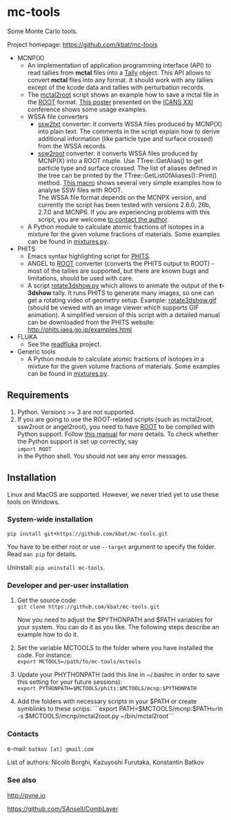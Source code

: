 # mc-tools
Some Monte Carlo tools.

Project homepage: https://github.com/kbat/mc-tools

* MСNР(Х)
  * An implementation of application programming interface (API) to
    read tallies from **mctal** files into a
    [Tally](https://github.com/kbat/mc-tools/blob/master/mcnp/mctal.py)
    object. This API allows to convert **mctal** files into any
    format.  It should work with any tallies except of the kcode data
    and tallies with perturbation records. 
  * The [mctal2root](https://github.com/kbat/mc-tools/blob/master/mcnp/mctal2root.py)
    script shows an example how to save a mctal file in the
    [ROOT](http://root.cern.ch)  format.
    [This poster](https://drive.google.com/file/d/0B35Xg1IpFgVycXRiWWh0VTJnczQ/edit?usp=sharing)
    presented on the
    [ICANS XXI](http://j-parc.jp/researcher/MatLife/en/meetings/ICANS_XXI/)
    conference shows some usage examples. 
  * WSSA file converters
    * [ssw2txt](https://github.com/kbat/mc-tools/blob/master/mcnp/ssw2txt.py)
      converter: it converts WSSA files produced by MCNP(X) into plain
      text. The comments in the script explain how to derive additional
      information (like particle type and surface crossed) from the
      WSSA records.
    * [ssw2root](https://github.com/kbat/mc-tools/blob/master/mcnp/ssw2root.py)
      converter: it converts WSSA files produced by MСNР(X) into a ROOT
      ntuple.  Use TTree::GetAlias() to get particle type and surface
      crossed.  The list of aliases defined in the tree can be printed
      by the TTree::GetListOfAliases()::Print()
      method.
      [This macro](https://github.com/kbat/mc-tools/blob/master/mcnp/examples/ssw2root/example.C)
      shows several very simple examples how to analyse SSW files with
      ROOT.  
    The WSSA file format depends on the MCNPX version, and currently
    the script has been tested with versions 2.6.0, 26b, 2.7.0 and
    MCNP6. If you are experiencing problems with this script, you are
    welcome [to contact the author](https://github.com/kbat). 
  * A Python module to calculate atomic fractions of isotopes in a
    mixture for the given volume fractions of materials. Some examples
    can be found in
    [mixtures.py](https://github.com/kbat/mc-tools/blob/master/common/mixtures.py). 
* PHITS
  * Emacs syntax highlighting script for [PHITS](http://phits.jaea.go.jp/).
  * ANGEL to [ROOT](http://root.cern.ch) converter (converts the PHITS
    output to ROOT) - most of the tallies are supported, but there are
    known bugs and limitations, should be used with care. 
  * A script
    [rotate3dshow.py](https://github.com/kbat/mc-tools/blob/master/phits/rotate3dshow.py)
    which allows to animate the output of the **t-3dshow** tally. It
    runs PHITS to generate many images, so one can get a rotating
    video of geometry setup. Example:
    [rotate3dshow.gif](http://mc-tools.googlecode.com/files/rotate3dshow.gif)
    (should be viewed with an image viewer which supports GIF
    animation).  A simplified version of this script with a detailed
    manual can be downloaded from the PHITS website:
    <http://phits.jaea.go.jp/examples.html> 
* FLUKA
  * See the [readfluka](http://code.google.com/p/readfluka) project.
* Generic tools
  * A Python module to calculate atomic fractions of isotopes in a
    mixture for the given volume fractions of materials. Some examples
    can be found in
    [mixtures.py](https://github.com/kbat/mc-tools/blob/master/common/mixtures.py). 

## Requirements ##
1. Python. Versions >= 3 are not supported.
2. If you are going to use the ROOT-related scripts (such as mctal2root,
   ssw2root or angel2root), you need to have [ROOT](http://root.cern.ch)
   to be compiled with Python support. Follow
   [this manual](http://root.cern.ch/drupal/content/pyroot) for more
   details. To check whether the Python
   support is set up correctly, say   
   ```import ROOT```  
   in the Python shell. You should not see any error messages.

## Installation ##
Linux and MacOS are supported. However, we never tried yet to use these tools on Windows.

### System-wide installation ###
```pip install git+https://github.com/kbat/mc-tools.git```

You have to be either root or use ```--target``` argument to specify the folder. Read ```man pip``` for details.

Uninstall: ```pip uninstall mc-tools```.

### Developer and per-user installation ###

1. Get the source code:  
```git clone https://github.com/kbat/mc-tools.git```

   Now you need to adjust the $PYTHONPATH and $PATH variables for your system. You can do it as you like. The following steps describe an example how to do it.
2. Set the variable MCTOOLS to the folder where you have installed the
   code. For instance:   
```export MCTOOLS=/path/to/mc-tools/mctools```
3. Update your PHYTHONPATH (add this line in ~/.bashrc in order to
   save this setting for your future sessions):   
```export PYTHONPATH=$MCTOOLS/phits:$MCTOOLS/mcnp:$PYTHONPATH```
4. Add the folders with necessary scripts in your $PATH or create symblinks to these scrips:
```export PATH=$MCTOOLS/mcnp:$PATH``` or
```ln -s $MCTOOLS/mcnp/mctal2root.py ~/bin/mctal2root```


### Contacts ###
e-mail: `batkov [аt] gmail.com`

List of authors: Nicolò Borghi, Kazuyoshi Furutaka, Konstantin Batkov

### See also ###
http://pyne.io

https://github.com/SAnsell/CombLayer
